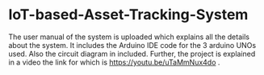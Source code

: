 # IoT-based-Asset-Tracking-System
The user manual of the system is uploaded which explains all the details about the system. It includes the Arduino IDE code for the 3 arduino UNOs used.
Also the circuit diagram in included. Further, the project is explained in a video the link for which is https://youtu.be/uTaMmNux4do .
